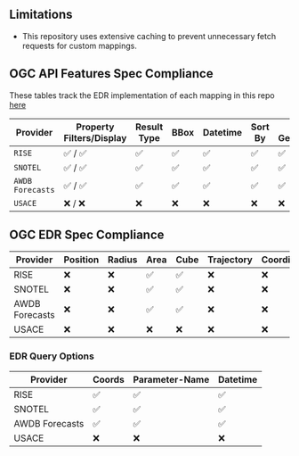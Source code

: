 ## Limitations

- This repository uses extensive caching to prevent unnecessary fetch requests for custom mappings.

## OGC API Features Spec Compliance

These tables track the EDR implementation of each mapping in this repo [here](../packages/)

| Provider         | Property Filters/Display | Result Type | BBox | Datetime | Sort By | Skip Geometry | CQL | Transactions | CRS |
| ---------------- | ------------------------ | ----------- | ---- | -------- | ------- | ------------- | --- | ------------ | --- |
| `RISE`           | ✅ / ✅                  | ✅          | ✅   | ✅       | ✅      | ✅            | ❌  | ❌           | ✅  |
| `SNOTEL`         | ✅ / ✅                  | ✅          | ✅   | ✅       | ✅      | ✅            | ❌  | ❌           | ✅  |
| `AWDB Forecasts` | ✅ / ✅                  | ✅          | ✅   | ✅       | ✅      | ✅            | ❌  | ❌           | ✅  |
| `USACE`          | ❌ / ❌                  | ❌          | ❌   | ❌       | ❌      | ❌            | ❌  | ❌           | ❌  |

## OGC EDR Spec Compliance

| Provider       | Position | Radius | Area | Cube | Trajectory | Coordidor | Items |
| -------------- | -------- | ------ | ---- | ---- | ---------- | --------- | ----- |
| RISE           | ❌       | ❌     | ✅   | ✅   | ❌         | ❌        | ✅    |
| SNOTEL         | ❌       | ❌     | ✅   | ✅   | ❌         | ❌        | ✅    |
| AWDB Forecasts | ❌       | ❌     | ✅   | ✅   | ❌         | ❌        | ✅    |
| USACE          | ❌       | ❌     | ❌   | ❌   | ❌         | ❌        | ❌    |

### EDR Query Options

| Provider       | Coords | Parameter-Name | Datetime |
| -------------- | ------ | -------------- | -------- |
| RISE           | ✅     | ✅             | ✅       |
| SNOTEL         | ✅     | ✅             | ✅       |
| AWDB Forecasts | ✅     | ✅             | ✅       |
| USACE          | ❌     | ❌             | ❌       |
